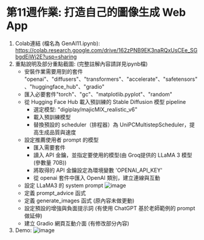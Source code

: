 # 第11週作業: 打造自己的圖像生成 Web App
1. Colab連結 (檔名為 GenAI11.ipynb): https://colab.research.google.com/drive/162zPNB9EK3naRQxUsCEe_SGbgdEiWj2E?usp=sharing
2. 重點說明及部分重點截圖: (完整註解內容請詳見ipynb檔)
   - 安裝作業需要用到的套件 "openai"、"diffusers"、"transformers"、"accelerate"、"safetensors"、"huggingface_hub"、"gradio"
   - 匯入必要套件"torch"、"gc"、"matplotlib.pyplot"、"random"
   - 從 Hugging Face Hub 載入預訓練的 Stable Diffusion 模型 pipeline
       - 選定模型: "digiplay/majicMIX_realistic_v6"
       - 載入預訓練模型
       - 替換預設的 scheduler（排程器）為 UniPCMultistepScheduler，提高生成品質與速度
   - 設定推薦使用者 prompt 的模型
       - 匯入需要套件
       - 讀入 API 金鑰，並指定要使用的模型(由 Groq提供的 LLaMA 3 模型 (參數量 70B))
       - 將取得的 API 金鑰設定為環境變數 'OPENAI_API_KEY'
       - 從 openai 套件中匯入 OpenAI 類別，建立連線與互動
   - 設定 LLaMA3 的 system prompt
     ![image](https://github.com/user-attachments/assets/e739e8a1-5f2d-40a5-94f5-873f6eab00db)
   - 定義 prompt_advice 函式
   - 定義 generate_images 函式 (原內容未做更動)
   - 設定預設的增強與負面提示詞 (有使用 ChatGPT 基於老師範例的 prompt 做延伸)
   - 建立 Gradio 網頁互動介面 (有修改部分內容)
3. Demo:
![image](https://github.com/user-attachments/assets/ed007e41-ecbc-4057-9b6c-3f4a197c5353)

